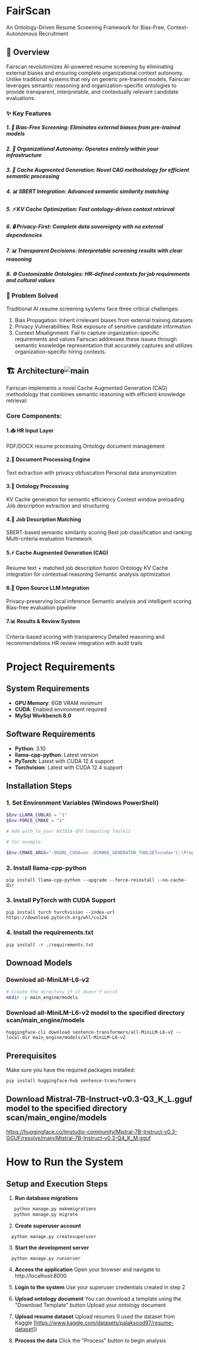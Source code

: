 # FairScan
An Ontology-Driven Resume Screening Framework for Bias-Free, Context-Autonomous Recruitment


## 🚀 Overview
Fairscan revolutionizes AI-powered resume screening by eliminating external biases and ensuring complete organizational context autonomy. Unlike traditional systems that rely on generic pre-trained models, Fairscan leverages semantic reasoning and organization-specific ontologies to provide transparent, interpretable, and contextually relevant candidate evaluations.

### ✨ Key Features

##### 1. 🎯 Bias-Free Screening: Eliminates external biases from pre-trained models
##### 2. 🏢 Organizational Autonomy: Operates entirely within your infrastructure
##### 3. 🧠 Cache Augmented Generation: Novel CAG methodology for efficient semantic processing
##### 4. 📊 SBERT Integration: Advanced semantic similarity matching
##### 5. ⚡ KV Cache Optimization: Fast ontology-driven context retrieval
##### 6. 🔒 Privacy-First: Complete data sovereignty with no external dependencies
##### 7. 📊 Transparent Decisions: Interpretable screening results with clear reasoning
##### 8. ⚙️ Customizable Ontologies: HR-defined contexts for job requirements and cultural values

### 🎯 Problem Solved
Traditional AI resume screening systems face three critical challenges:

1. Bias Propagation: Inherit irrelevant biases from external training datasets
2. Privacy Vulnerabilities: Risk exposure of sensitive candidate information
3. Context Misalignment: Fail to capture organization-specific requirements and values
Fairscan addresses these issues through semantic knowledge representation that accurately captures and utilizes organization-specific hiring contexts.

## 🏗️ Architecture![main](https://github.com/user-attachments/assets/e272e909-738d-45ce-a4ca-a297a72a5fb5)


Fairscan implements a novel Cache Augmented Generation (CAG) methodology that combines semantic reasoning with efficient knowledge retrieval:

### Core Components:

#### 1.📥 HR Input Layer

PDF/DOCX resume processing
Ontology document management


#### 2.🔄 Document Processing Engine

Text extraction with privacy obfuscation
Personal data anonymization


#### 3.🧠 Ontology Processing

KV Cache generation for semantic efficiency
Context window preloading
Job description extraction and structuring


#### 4.🎯 Job Description Matching

SBERT-based semantic similarity scoring
Best job classification and ranking
Multi-criteria evaluation framework


#### 5.⚡ Cache Augmented Generation (CAG)

Resume text + matched job description fusion
Ontology KV Cache integration for contextual reasoning
Semantic analysis optimization


#### 6.🤖 Open Source LLM Integration

Privacy-preserving local inference
Semantic analysis and intelligent scoring
Bias-free evaluation pipeline


#### 7.📊 Results & Review System

Criteria-based scoring with transparency
Detailed reasoning and recommendations
HR review integration with audit trails

# Project Requirements

## System Requirements
- **GPU Memory**: 6GB VRAM minimum
- **CUDA**: Enabled environment required
- **MySql Workbench 8.0**

## Software Requirements
- **Python**: 3.10
- **llama-cpp-python**: Latest version
- **PyTorch**: Latest with CUDA 12.4 support
- **Torchvision**: Latest with CUDA 12.4 support

## Installation Steps

### 1. Set Environment Variables (Windows PowerShell)
```powershell
$Env:LLAMA_CUBLAS = "1"
$Env:FORCE_CMAKE = "1"

# Add path_to_your NVIDIA GPU Computing Toolkit

# for example

$Env:CMAKE_ARGS="-DGGML_CUDA=on -DCMAKE_GENERATOR_TOOLSET=cuda='C:\Program Files\NVIDIA GPU Computing Toolkit\CUDA\v12.1'"
```

### 2. Install llama-cpp-python
```
pip install llama-cpp-python --upgrade --force-reinstall --no-cache-dir
```

### 3. Install PyTorch with CUDA Support
```
pip install torch torchvision --index-url https://download.pytorch.org/whl/cu124
```

### 4. Install the requirements.txt 
```
pip install -r ./requirements.txt
```

## Downoad Models

### Download all-MiniLM-L6-v2

```bash
# Create the directory if it doesn't exist
mkdir -p main_engine/models
```

### Download all-MiniLM-L6-v2 model to the specified directory scan/main_engine/models
```
huggingface-cli download sentence-transformers/all-MiniLM-L6-v2 --local-dir main_engine/models/all-MiniLM-L6-v2
```
## Prerequisites
Make sure you have the required packages installed:

```
pip install huggingface-hub sentence-transformers
```

## Download Mistral-7B-Instruct-v0.3-Q3_K_L.gguf model to the specified directory scan/main_engine/models

https://huggingface.co/lmstudio-community/Mistral-7B-Instruct-v0.3-GGUF/resolve/main/Mistral-7B-Instruct-v0.3-Q4_K_M.gguf

# How to Run the System

## Setup and Execution Steps

1. **Run database migrations**
```bash
   python manage.py makemigrations
   python manage.py migrate
   ```
   
2. **Create superuser account**
```
  python manage.py createsuperuser
  ```
3. **Start the development server**
```
  python manage.py runserver
  ```
4. **Access the application**
  Open your browser and navigate to http://localhost:8000

5. **Login to the system**
  Use your superuser credentials created in step 2

6. **Upload ontology document**
  You can download a template using the "Download Template" button
  Upload your ontology document
    
7. **Upload resume dataset**
  Upload resumes (I used the dataset from Kaggle [https://www.kaggle.com/datasets/palaksood97/resume-dataset])
  
8. **Process the data**
  Click the "Process" button to begin analysis

